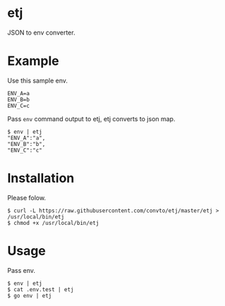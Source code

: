 # etj
JSON to env converter.

# Example
Use this sample env.
```
ENV_A=a
ENV_B=b
ENV_C=c
```

Pass `env` command output to etj, etj converts to json map.

```
$ env | etj
"ENV_A":"a",
"ENV_B":"b",
"ENV_C":"c"
```

# Installation
Please folow.
```
$ curl -L https://raw.githubusercontent.com/convto/etj/master/etj > /usr/local/bin/etj
$ chmod +x /usr/local/bin/etj
```

# Usage
Pass env.
```
$ env | etj
$ cat .env.test | etj
$ go env | etj
```
